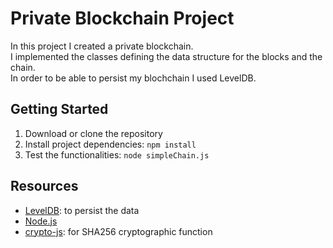 # Private Blockchain Project
In this project I created a private blockchain.  
I implemented the classes defining the data structure for the blocks and the
chain.  
In order to be able to persist my blochchain I used LevelDB.
## Getting Started
1. Download or clone the repository
2. Install project dependencies: `npm install`
3. Test the functionalities: `node simpleChain.js`

## Resources
- [LevelDB](http://leveldb.org/): to persist the data
- [Node.js](https://nodejs.org/en/)
- [crypto-js](https://www.npmjs.com/package/crypto-js): for SHA256 cryptographic
function
